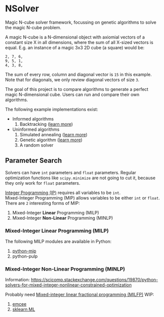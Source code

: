 # NSolver
Magic N-cube solver framework, focussing on genetic algorithms to solve the magic N-cube problem.

A magic N-cube is a N-dimensional object with axiomial vectors of a constant size X in all dimensions,
where the sum of all X-sized vectors is equal.
E.g. an instance of a magic 3x3 2D cube (a square) would be:
```
2, 7, 6,
9, 5, 1,
4, 3, 8,
```
The sum of every row, column and diagonal vector is `15` in this example.
Note that for diagonals, we only review diagonal vectors of size `3`.


The goal of this project is to compare algorithms to generate a perfect magic N-dimensional cube.
Users can run and compare their own algorithms.

The following example implementations exist:
 + Informed algorithms
     1. Backtracking ([learn more](https://en.wikipedia.org/wiki/Backtracking))
 + Uninformed algorithms
     1. Simulated annealing ([learn more](https://en.wikipedia.org/wiki/Simulated_annealing)) 
     2. Genetic algorithm ([learn more](https://en.wikipedia.org/wiki/Genetic_algorithm))
     3. A random solver

## Parameter Search
Solvers can have `int` parameters and `float` parameters.
Regular optimization functions like `scipy.minimize` are not going to cut it, because they only work for `float` parameters.

[Integer Programming (IP)](https://en.wikipedia.org/wiki/Integer_programming) requires all variables to be `int`.  
Mixed-Integer Programming (MIP) allows variables to be either `int` or `float`.
There are `2` interesting forms of MIP:
 1. Mixed-Integer **Linear** Programming (MILP)
 2. Mixed-Integer **Non-Linear** Programming (MINLP)

### Mixed-Integer Linear Programming (MILP)
The following MILP modules are available in Python:
 1. [python-mip](https://python-mip.readthedocs.io/en/latest/intro.html)
 2. python-pulp


### Mixed-Integer **Non-Linear** Programming (MINLP)
Information: https://scicomp.stackexchange.com/questions/19870/python-solvers-for-mixed-integer-nonlinear-constrained-optimization

Probably need [Mixed-integer linear fractional programming (MILFP)](https://optimization.mccormick.northwestern.edu/index.php/Mixed-integer_linear_fractional_programming_(MILFP))
WIP:
 1. [emcee](https://emcee.readthedocs.io/en/stable/tutorials/quickstart/#quickstart)
 2. [sklearn ML](https://machinelearningmastery.com/hyperparameter-optimization-with-random-search-and-grid-search/)